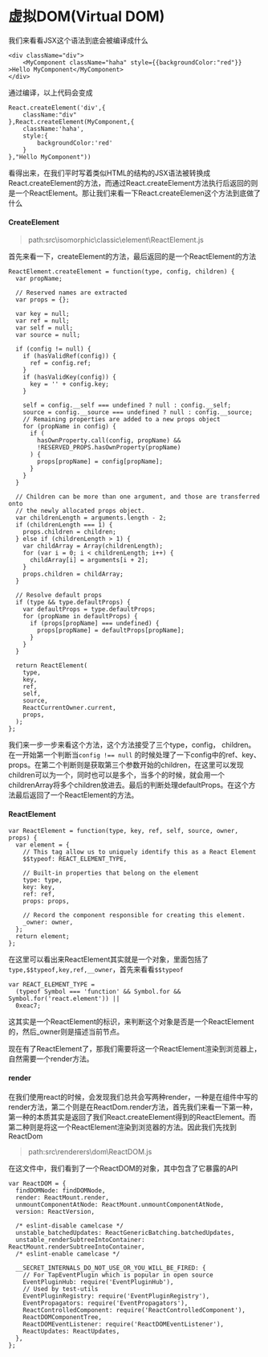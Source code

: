 # 虚拟DOM\(Virtual DOM\)

我们来看看JSX这个语法到底会被编译成什么

```
<div className="div">
    <MyComponent className="haha" style={{backgroundColor:"red"}} >Hello MyComponent</MyComponent>
</div>
```

通过编译，以上代码会变成

```
React.createElement('div',{
    className:"div"
},React.createElement(MyComponent,{
    className:'haha',
    style:{
        backgroundColor:'red'
    }
},"Hello MyComponent"))
```

看得出来，在我们平时写着类似HTML的结构的JSX语法被转换成React.createElement的方法，而通过React.createElement方法执行后返回的则是一个ReactElement。那让我们来看一下React.createElemen这个方法到底做了什么

#### CreateElement

> path:src\isomorphic\classic\element\ReactElement.js

首先来看一下，createElement的方法，最后返回的是一个ReactElement的方法

```
ReactElement.createElement = function(type, config, children) {
  var propName;

  // Reserved names are extracted
  var props = {};

  var key = null;
  var ref = null;
  var self = null;
  var source = null;

  if (config != null) {
    if (hasValidRef(config)) {
      ref = config.ref;
    }
    if (hasValidKey(config)) {
      key = '' + config.key;
    }

    self = config.__self === undefined ? null : config.__self;
    source = config.__source === undefined ? null : config.__source;
    // Remaining properties are added to a new props object
    for (propName in config) {
      if (
        hasOwnProperty.call(config, propName) &&
        !RESERVED_PROPS.hasOwnProperty(propName)
      ) {
        props[propName] = config[propName];
      }
    }
  }

  // Children can be more than one argument, and those are transferred onto
  // the newly allocated props object.
  var childrenLength = arguments.length - 2;
  if (childrenLength === 1) {
    props.children = children;
  } else if (childrenLength > 1) {
    var childArray = Array(childrenLength);
    for (var i = 0; i < childrenLength; i++) {
      childArray[i] = arguments[i + 2];
    }
    props.children = childArray;
  }

  // Resolve default props
  if (type && type.defaultProps) {
    var defaultProps = type.defaultProps;
    for (propName in defaultProps) {
      if (props[propName] === undefined) {
        props[propName] = defaultProps[propName];
      }
    }
  }

  return ReactElement(
    type,
    key,
    ref,
    self,
    source,
    ReactCurrentOwner.current,
    props,
  );
};
```

我们来一步一步来看这个方法，这个方法接受了三个type，config， children。在一开始第一个判断当`config !== null` 的时候处理了一下config中的ref、key、props。在第二个判断则是获取第三个参数开始的children，在这里可以发现children可以为一个，同时也可以是多个，当多个的时候，就会用一个childrenArray将多个children放进去。最后的判断处理defaultProps。在这个方法最后返回了一个ReactElement的方法。

#### ReactElement

```
var ReactElement = function(type, key, ref, self, source, owner, props) {
  var element = {
    // This tag allow us to uniquely identify this as a React Element
    $$typeof: REACT_ELEMENT_TYPE,

    // Built-in properties that belong on the element
    type: type,
    key: key,
    ref: ref,
    props: props,

    // Record the component responsible for creating this element.
    _owner: owner,
  };
  return element;
};
```

在这里可以看出来ReactElement其实就是一个对象，里面包括了`type,$$typeof,key,ref,__owner`，首先来看看`$$typeof`

```
var REACT_ELEMENT_TYPE =
  (typeof Symbol === 'function' && Symbol.for && Symbol.for('react.element')) ||
  0xeac7;
```

这其实是一个ReactElement的标识，来判断这个对象是否是一个ReactElement的，然后\_owner则是描述当前节点。

现在有了ReactElement了，那我们需要将这一个ReactElement渲染到浏览器上，自然需要一个render方法。

#### render

在我们使用react的时候，会发现我们总共会写两种render，一种是在组件中写的render方法，第二个则是在ReactDom.render方法，首先我们来看一下第一种，第一种的本质其实是返回了我们React.createElement得到的ReactElement。而第二种则是将这一个ReactElement渲染到浏览器的方法。因此我们先找到ReactDom

> path:src\renderers\dom\ReactDOM.js

在这文件中，我们看到了一个ReactDOM的对象，其中包含了它暴露的API

```
var ReactDOM = {
  findDOMNode: findDOMNode,
  render: ReactMount.render,
  unmountComponentAtNode: ReactMount.unmountComponentAtNode,
  version: ReactVersion,

  /* eslint-disable camelcase */
  unstable_batchedUpdates: ReactGenericBatching.batchedUpdates,
  unstable_renderSubtreeIntoContainer: ReactMount.renderSubtreeIntoContainer,
  /* eslint-enable camelcase */

  __SECRET_INTERNALS_DO_NOT_USE_OR_YOU_WILL_BE_FIRED: {
    // For TapEventPlugin which is popular in open source
    EventPluginHub: require('EventPluginHub'),
    // Used by test-utils
    EventPluginRegistry: require('EventPluginRegistry'),
    EventPropagators: require('EventPropagators'),
    ReactControlledComponent: require('ReactControlledComponent'),
    ReactDOMComponentTree,
    ReactDOMEventListener: require('ReactDOMEventListener'),
    ReactUpdates: ReactUpdates,
  },
};
```



